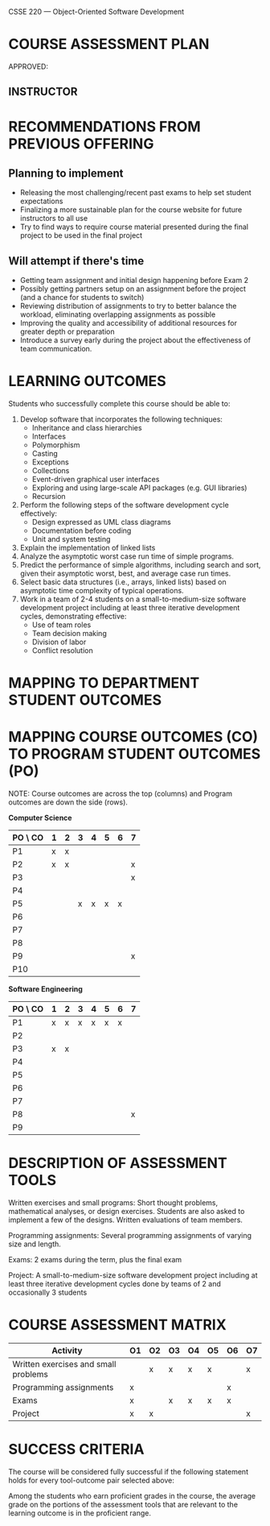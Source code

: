 CSSE 220 — Object-Oriented Software Development

# COURSE ASSESSMENT PLAN

APPROVED:

## INSTRUCTOR

# RECOMMENDATIONS FROM PREVIOUS OFFERING

## Planning to implement

* Releasing the most challenging/recent past exams to help set student expectations
* Finalizing a more sustainable plan for the course website for future instructors to all use
* Try to find ways to require course material presented during the final project to be used in the final project

## Will attempt if there's time

* Getting team assignment and initial design happening before Exam 2
* Possibly getting partners setup on an assignment before the project (and a chance for students to switch)
* Reviewing distribution of assignments to try to better balance the
  workload, eliminating overlapping assignments as possible
* Improving the quality and accessibility of additional resources for greater depth or preparation
* Introduce a survey early during the project about the effectiveness of team communication.

# LEARNING OUTCOMES

Students who successfully complete this course should be able to:

1. Develop software that incorporates the following techniques:
   - Inheritance and class hierarchies
   - Interfaces
   - Polymorphism
   - Casting
   - Exceptions
   - Collections
   - Event-driven graphical user interfaces
   - Exploring and using large-scale API packages (e.g. GUI libraries)
   - Recursion
2. Perform the following steps of the software development cycle effectively:
   - Design expressed as UML class diagrams
   - Documentation before coding
   - Unit and system testing
3. Explain the implementation of linked lists
4. Analyze the asymptotic worst case run time of simple programs.
5. Predict the performance of simple algorithms, including search and
   sort, given their asymptotic worst, best, and average case run
   times.  
6. Select basic data structures (i.e., arrays, linked lists) based on
   asymptotic time complexity of typical operations.
7. Work in a team of 2-4 students on a small-to-medium-size software
   development project including at least three iterative development
   cycles, demonstrating effective:
   - Use of team roles
   - Team decision making
   - Division of labor
   - Conflict resolution

# MAPPING TO DEPARTMENT STUDENT OUTCOMES

# MAPPING COURSE OUTCOMES (CO) TO PROGRAM STUDENT OUTCOMES (PO)

NOTE: Course outcomes are across the top (columns) and Program outcomes are down the side (rows).

**Computer Science**

| PO \ CO | 1 | 2 | 3 | 4 | 5 | 6 | 7 |
|---------|---|---|---|---|---|---|---|
| P1      | x | x |   |   |   |   |   |
| P2      | x | x |   |   |   |   | x |
| P3      |   |   |   |   |   |   | x |
| P4      |   |   |   |   |   |   |   |
| P5      |   |   | x | x | x | x |   |
| P6      |   |   |   |   |   |   |   |
| P7      |   |   |   |   |   |   |   |
| P8      |   |   |   |   |   |   |   |
| P9      |   |   |   |   |   |   | x |
| P10     |   |   |   |   |   |   |   |

**Software Engineering**

| PO \ CO | 1 | 2 | 3 | 4 | 5 | 6 | 7 |
|---------|---|---|---|---|---|---|---|
| P1      | x | x | x | x | x | x |   |
| P2      |   |   |   |   |   |   |   |
| P3      | x | x |   |   |   |   |   |
| P4      |   |   |   |   |   |   |   |
| P5      |   |   |   |   |   |   |   |
| P6      |   |   |   |   |   |   |   |
| P7      |   |   |   |   |   |   |   |
| P8      |   |   |   |   |   |   | x |
| P9      |   |   |   |   |   |   |   |


# DESCRIPTION OF ASSESSMENT TOOLS 

Written exercises and small programs: Short thought problems,
mathematical analyses, or design exercises.  Students are also asked
to implement a few of the designs.  Written evaluations of team
members.

Programming assignments: Several programming assignments of varying
size and length.

Exams: 2 exams during the term, plus the final exam

Project: A small-to-medium-size software development project including
at least three iterative development cycles done by teams of 2 and occasionally 3
students

# COURSE ASSESSMENT MATRIX

| Activity                             | O1 | O2 | O3 | O4 | O5 | O6 | O7 |
|--------------------------------------|----|----|----|----|----|----|----|
| Written exercises and small problems |    | x  | x  | x  | x  |    | x  |
| Programming assignments              | x  |    |    |    |    | x  |    |
| Exams                                | x  |    | x  | x  | x  | x  |    |
| Project                              | x  | x  |    |    |    |    | x  |
 
# SUCCESS CRITERIA

The course will be considered fully successful if the following
statement holds for every tool-outcome pair selected above:

Among the students who earn proficient grades in the course, the
average grade on the portions of the assessment tools that are
relevant to the learning outcome is in the proficient range.

